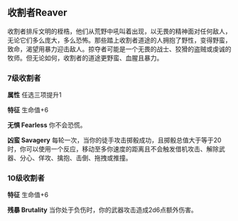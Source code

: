 ## 收割者Reaver

收割者排斥文明的桎梏，他们从荒野中吼叫着出现，以无畏的精神面对任何敌人，无论它们多么庞大，多么恐怖。那些踏上收割者道途的人拥抱了野性，变得野蛮，致命，渴望用暴力迎击敌人。掠夺者可能是一个无畏的战士、狡猾的盗贼或虔诚的牧师。但无论如何，收割者的道途更野蛮、血腥且暴力。

### 7级收割者

**属性** 任选三项提升1

**特征** 生命值+6

**无惧 Fearless** 你不会恐慌。

**凶蛮 Savagery**
每轮一次，当你的徒手攻击掷骰成功，且掷骰总值大于等于20时，你可以使用一个反应，移动至多你速度的距离且不会触发借机攻击、解除武器、分心、佯攻、擒抱、击倒、拖拽或推撞。

### 10级收割者

**特征** 生命值+6

**残暴 Brutality** 当你处于负伤时，你的武器攻击造成2d6点额外伤害。
